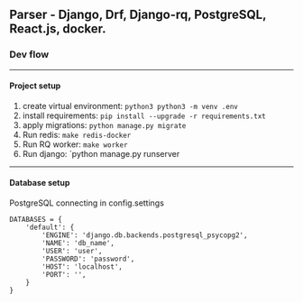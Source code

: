 ## Parser - Django, Drf, Django-rq, PostgreSQL, React.js, docker.
### Dev flow
---
#### Project setup
1. create virtual environment: `python3 python3 -m venv .env`
2. install requirements: `pip install --upgrade -r requirements.txt`
3. apply migrations: `python manage.py migrate`
4. Run redis: `make redis-docker`
5. Run RQ worker: `make worker`
6. Run django: `python manage.py runserver
---
#### Database setup
PostgreSQL connecting in config.settings
```
DATABASES = {
    'default': {
        'ENGINE': 'django.db.backends.postgresql_psycopg2',
        'NAME': 'db_name',
        'USER': 'user',
        'PASSWORD': 'password',
        'HOST': 'localhost',
        'PORT': '',
    }
}
```